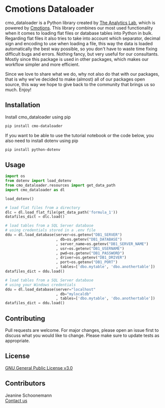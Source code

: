 # Cmotions Dataloader
cmo_dataloader is a Python library created by [The Analytics Lab](https://www.theanalyticslab.nl/), which is powered by [Cmotions](https://cmotions.nl/). This library combines our most used functionality when it comes to loading flat files or database tables into Python in bulk. Regarding flat files it also tries to take into account which separator, decimal sign and encoding to use when loading a file, this way the data is loaded automatically the best way possible, so you don't have to waste time fixing difficult bugs and errors. Nothing fancy, but very useful for our consultants. Mostly since this package is used in other packages, which makes our workflow simpler and more efficient.

Since we love to share what we do, why not also do that with our packages, that is why we've decided to make (almost) all of our packages open source, this way we hope to give back to the community that brings us so much. Enjoy!

## Installation
Install cmo_dataloader using pip
```bash
pip install cmo-dataloader
```

If you want to be able to use the tutorial notebook or the code below, you also need to install dotenv using pip
```bash
pip install python-dotenv
```

## Usage
```python
import os
from dotenv import load_dotenv
from cmo_dataloader.resources import get_data_path
import cmo_dataloader as dl

load_dotenv()

# load flat files from a directory
dlc = dl.load_flat_file(get_data_path('formula_1'))
datafiles_dict = dlc.load()

# load tables from a SQL Server database
# using credentials stored in a .env file
ddu = dl.load_database(server=os.getenv("DB1_SERVER")
                       , db=os.getenv("DB1_DATABASE")
                       , server_name=os.getenv("DB1_SERVER_NAME")
                       , usr=os.getenv("DB1_USERNAME")
                       , pwd=os.getenv("DB1_PASSWORD")
                       , driver=os.getenv("DB1_DRIVER")
                       , port=os.getenv("DB1_PORT")
                       , tables=['dbo.mytable', 'dbo.anothertable'])
datafiles_dict = ddu.load()

# load tables from a SQL Server database
# using your Windows credentials
ddu = dl.load_database(server="localhost"
                       , db="mylocaldb"
                       , tables=['dbo.mytable', 'dbo.anothertable'])
datafiles_dict = ddu.load()
```

## Contributing
Pull requests are welcome. For major changes, please open an issue first to discuss what you would like to change.
Please make sure to update tests as appropriate.

## License
[GNU General Public License v3.0](https://choosealicense.com/licenses/gpl-3.0/)

## Contributors
Jeanine Schoonemann<br>
[Contact us](mailto:info@theanalyticslab.nl)